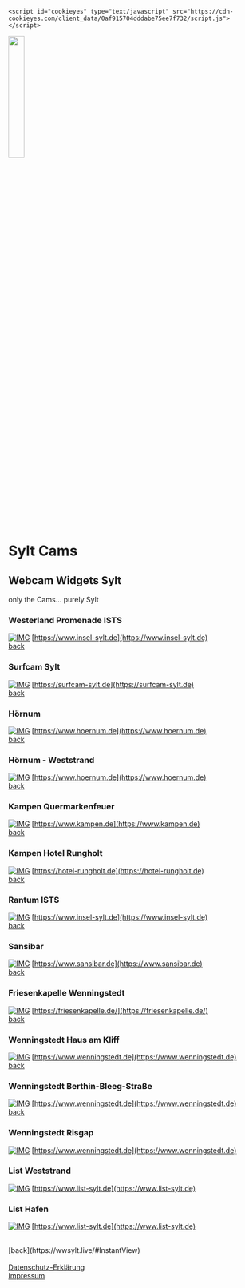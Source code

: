<head>

  <script src="../script.js" type="text/javascript"></script>
  <link rel="stylesheet" type="text/css" href="../stylesheet.css">

<!-- Start cookieyes banner -->
	<script id="cookieyes" type="text/javascript" src="https://cdn-cookieyes.com/client_data/0af915704dddabe75ee7f732/script.js"></script>
<!-- End cookieyes banner -->

<!--- {% include google-analytics.html %}  --->
<script async src="https://www.googletagmanager.com/gtag/js?id=G-Q6GZV3PF0L"></script>
<script>
  window.dataLayer = window.dataLayer || [];
  function gtag(){dataLayer.push(arguments);}
  gtag('js', new Date());

  gtag('config', 'G-Q6GZV3PF0L');
</script>

</head>

<div id="progress-bar"></div>

<div id="content">
  <img src="https://wwsylt.live/data/WWS_Logo_black.png" class="ribbon" alt="" width="25%"/>
</div>


# Sylt Cams

## Webcam Widgets Sylt

only the Cams... purely Sylt

### Westerland Promenade ISTS
[![IMG](https://cdn.livespotting.com/vpu/4b7r3v86/xhn7c8l2.jpg)](https://player.livespotting.com/?alias=nn1xc3my&ch=LS_3f855)
[https://www.insel-sylt.de](https://www.insel-sylt.de)
<BR> [back](https://wwsylt.live/#InstantView)

### Surfcam Sylt
[![IMG](https://surfcam-sylt.de/preview.jpg)](https://surfcam-sylt.de)
[https://surfcam-sylt.de](https://surfcam-sylt.de)
<BR>  [back](https://wwsylt.live/#InstantView)

### Hörnum
[![IMG](https://cdn.livespotting.com/vpu/bgh4pz4b/2ux5cw8z.jpg)](https://player.livespotting.tv/jwp.html?alias=PS_9c086)
[https://www.hoernum.de](https://www.hoernum.de)
<BR> [back](https://wwsylt.live/#InstantView)

### Hörnum - Weststrand
[![IMG](https://cdn.livespotting.com/vpu/bgh4pz4b/28eljrrx.jpg)](https://player.livespotting.com?alias=w5l40qk4&ch=28eljrrx)
[https://www.hoernum.de](https://www.hoernum.de)
<BR> [back](https://wwsylt.live/#InstantView)

### Kampen Quermarkenfeuer
[![IMG](https://wwsylt.live/images/CamOutofOrder.jpg)](https://player.livespotting.com/?alias=nn1xc3my&ch=LS_8fbab)
[https://www.kampen.de](https://www.kampen.de)
<BR> [back](https://wwsylt.live/#InstantView)

### Kampen Hotel Rungholt
[![IMG](http://wtvpict.feratel.com/picture/37/3150.jpeg?design=noxdesign&dcsdesign=WTP_partner)](http://webtv.feratel.com/webtv/?design=v4&cam=3150&pg=5EB12424-7C2D-428A-BEFF-0C9140CD772F)
[https://hotel-rungholt.de](https://hotel-rungholt.de)
<BR> [back](https://wwsylt.live/#InstantView)

### Rantum ISTS
[![IMG](https://wwsylt.live/images/CamOutofOrder.jpg)](https://player.livespotting.tv/jwp.html?alias=PS_f9931&ch=LS_8ae47)
[https://www.insel-sylt.de](https://www.insel-sylt.de)
<BR> [back](https://wwsylt.live/#InstantView)

### Sansibar
[![IMG](https://cdn.livespotting.com/vpu/r70utrec/o3tazsiz.jpg)](https://player.livespotting.com/?alias=6nnbhf60&ch=o3tazsiz)
[https://www.sansibar.de](https://www.sansibar.de)
<BR> [back](https://wwsylt.live/#InstantView)

### Friesenkapelle Wenningstedt
[![IMG](https://live-image.panomax.com/cams/3558/recent_reduced.jpg)](https://sylt.panomax.com/friesenkapelle-dorfteich)
[https://friesenkapelle.de/](https://friesenkapelle.de/)
<BR> [back](https://wwsylt.live/#InstantView)

### Wenningstedt Haus am Kliff
[![IMG](https://wenningstedt.nordwind-ev.de/preview-haus-am-kliff.jpg)](https://www.wenningstedt.de/service/webcams/webcam-haus-am-kliff)
[https://www.wenningstedt.de](https://www.wenningstedt.de)
<BR> [back](https://wwsylt.live/#InstantView)

### Wenningstedt Berthin-Bleeg-Straße
[![IMG](https://wenningstedt.nordwind-ev.de/preview-berthin-bleeg-strasse.jpg)](https://www.wenningstedt.de/service/webcams/webcam-berthin-bleeg-strasse)
[https://www.wenningstedt.de](https://www.wenningstedt.de)
<BR> [back](https://wwsylt.live/#InstantView)

### Wenningstedt Risgap
[![IMG](https://wenningstedt.nordwind-ev.de/preview-risgap.jpg)](https://www.wenningstedt.de/service/webcams/webcam-risgap)
[https://www.wenningstedt.de](https://www.wenningstedt.de)

### List Weststrand
[![IMG](https://list.nordwind-ev.de/preview-list.jpg)](https://www.list-sylt.de/service/webcams#cmppreviewrootcmpr62240_0)
[https://www.list-sylt.de](https://www.list-sylt.de)

### List Hafen
[![IMG](https://list.nordwind-ev.de/preview-list-hafen.jpg)](https://www.list-sylt.de/service/webcams#cmppreviewrootcmpr5806_0)
[https://www.list-sylt.de](https://www.list-sylt.de)

<BR>
[back](https://wwsylt.live/#InstantView)
<BR>
<BR>
<a href="https://wwsylt.live/datenschutz/WWS_Datenschutz_DE.html" target="_blank" rel="noopener noreferrer">Datenschutz-Erklärung</a><BR>
<a href="https://wwsylt.live/impressum/Impressum.html" target="_blank" rel="noopener noreferrer">Impressum</a>

